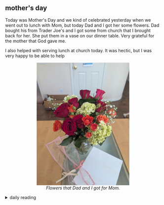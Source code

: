 ## mother's day

Today was Mother's Day and we kind of celebrated yesterday when we went out to lunch with Mom, but today Dad and I got her some flowers. Dad bought his from Trader Joe's and I got some from church that I brought back for her. She put them in a vase on our dinner table. Very grateful for the mother that God gave me.

I also helped with serving lunch at church today. It was hectic, but I was very happy to be able to help

<figure>
    <img src="/images/2025/2025-05/2025-05-11-mothers-day/flowers.jpg" alt="bug gun" width="300" style="display: block; margin: auto;">
    <figcaption style="display: block; margin: auto; text-align: center; width: 300px;">
        <i>Flowers that Dad and I got for Mom.</i>
    </figcaption>
</figure>

<details markdown="1">
<summary>daily reading</summary>

| {{ page.date | date: "%B %-d, %Y" }} |
| :-------------: |
| [2 Kings 22; Heb. 4; Joel 1; Ps. 140–141]({% link _Bible/Bible-year-1.md %}) |
| [BC 22; HC 69-74; CD III/IV: Art. 9-11]({% link _three_forms/three-forms-month-3.md %}) |
| [The Chalcedonian Definition](https://thewestminsterstandard.org/the-chalcedonian-creed/) |

</details>